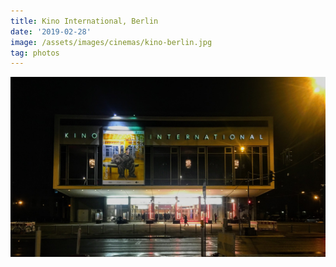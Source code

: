 ```yaml
---
title: Kino International, Berlin
date: '2019-02-28'
image: /assets/images/cinemas/kino-berlin.jpg
tag: photos
---
```


![image](/assets/images/cinemas/kino-berlin.jpg)
